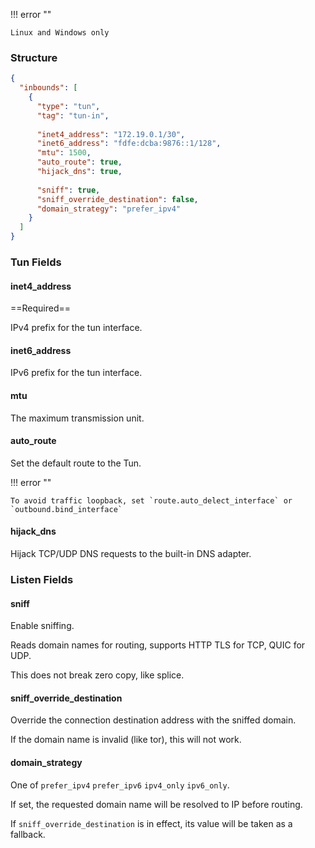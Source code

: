 !!! error ""

    Linux and Windows only

### Structure

```json
{
  "inbounds": [
    {
      "type": "tun",
      "tag": "tun-in",
      
      "inet4_address": "172.19.0.1/30",
      "inet6_address": "fdfe:dcba:9876::1/128",
      "mtu": 1500,
      "auto_route": true,
      "hijack_dns": true,
      
      "sniff": true,
      "sniff_override_destination": false,
      "domain_strategy": "prefer_ipv4"
    }
  ]
}
```

### Tun Fields

#### inet4_address

==Required==

IPv4 prefix for the tun interface.

#### inet6_address

IPv6 prefix for the tun interface.

#### mtu

The maximum transmission unit.

#### auto_route

Set the default route to the Tun.

!!! error ""

    To avoid traffic loopback, set `route.auto_delect_interface` or `outbound.bind_interface`

#### hijack_dns

Hijack TCP/UDP DNS requests to the built-in DNS adapter.

### Listen Fields

#### sniff

Enable sniffing.

Reads domain names for routing, supports HTTP TLS for TCP, QUIC for UDP.

This does not break zero copy, like splice.

#### sniff_override_destination

Override the connection destination address with the sniffed domain.

If the domain name is invalid (like tor), this will not work.

#### domain_strategy

One of `prefer_ipv4` `prefer_ipv6` `ipv4_only` `ipv6_only`.

If set, the requested domain name will be resolved to IP before routing.

If `sniff_override_destination` is in effect, its value will be taken as a fallback.